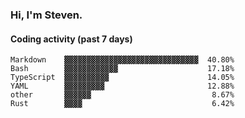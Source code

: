 ### Hi, I'm Steven.

#### Coding activity (past 7 days)
```
Markdown    ▓▓▓▓▓▓▓▓▓▓▓▓▓▓▓▓▓▓▓▓▓▓▓▓▓▓▓▓▓▓  40.80%
Bash        ▓▓▓▓▓▓▓▓▓▓▓▓                    17.18%
TypeScript  ▓▓▓▓▓▓▓▓▓▓                      14.05%
YAML        ▓▓▓▓▓▓▓▓▓                       12.88%
other       ▓▓▓▓▓▓                           8.67%
Rust        ▓▓▓▓                             6.42%
```
